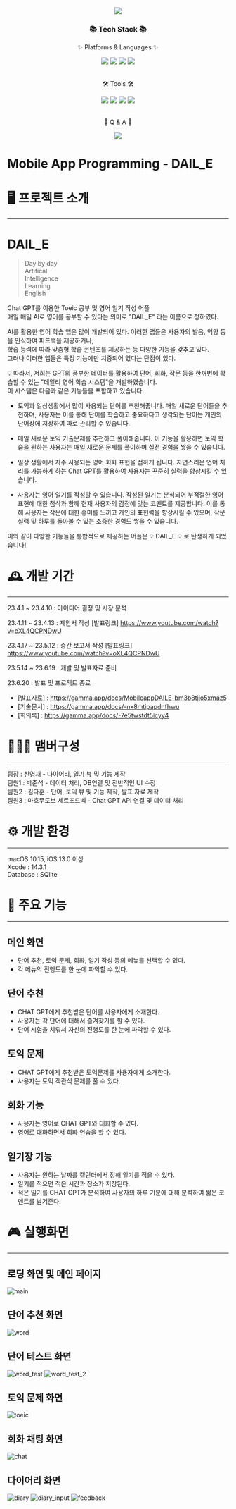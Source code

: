 <div align=center>
	<img src="https://capsule-render.vercel.app/api?type=waving&text=DAIL_E&color=auto&fontColor=ffffff&fontAlign=20" />	
</div>
<div align=center>
	<h3>📚 Tech Stack 📚</h3>
	<p>✨ Platforms & Languages ✨</p>
</div>
<div align="center">
	<img src="https://img.shields.io/badge/SQLite-003B57?style=flat&logo=Sqlite&logoColor=white"/>
	<img src="https://img.shields.io/badge/Swift-F05138?style=flat&logo=Swift&logoColor=white"/>
	<img src="https://img.shields.io/badge/SwiftUI-F05138?style=flat&logo=Swift&logoColor=white"/>
	<img src="https://img.shields.io/badge/IOS-5A29E4?style=flat&logo=apple&logoColor=white"/>
	
	
	
</div>
<br>
<div align=center>
	<p>🛠 Tools 🛠</p>
</div>
<div align=center>
	<img src="https://img.shields.io/badge/Xcode-147EFB?style=flat&logo=Xcode&logoColor=white" />
	<img src="https://img.shields.io/badge/GitHub-181717?style=flat&logo=GitHub&logoColor=white" />
	<img src="https://img.shields.io/badge/git-F05032??style=flat&logo=git&logoColor=white">
	<img src="https://img.shields.io/badge/MACBOOK-0A222E?style=flat&logo=macos&logoColor=white" />
	
	
</div>
<br>
<div align=center>
	<p>🎨 Q & A 🎨</p>
</div>
<div align=center>
	<a href="mailto:ekgns1106@naver.com">
		<img src="https://img.shields.io/badge/Mail-30B980?style=flat&logo=Gmail&logoColor=white" />
	</a>
	<br>
</div>

# Mobile App Programming - DAIL_E
# 🖥️ 프로젝트 소개
* * *

# DAIL_E    
>Day by day   
>Artifical   
>Intelligence   
>Learning   
>English   

Chat GPT를 이용한 Toeic 공부 및 영어 일기 작성 어플    
매일 매일 AI로 영어를 공부할 수 있다는 의미로 "DAIL_E" 라는 이름으로 정하였다.  

AI를 활용한 영어 학습 앱은 많이 개발되어 있다. 이러한 앱들은 사용자의 발음, 억양 등을 인식하여 피드백을 제공하거나,     
학습 능력에 따라 맞춤형 학습 콘텐츠를 제공하는 등 다양한 기능을 갖추고 있다.     
그러나 이러한 앱들은 특정 기능에만 치중되어 있다는 단점이 있다.    


💡 따라서, 저희는 GPT의 풍부한 데이터를 활용하여 단어, 회화, 작문 등을 한꺼번에 학습할 수 있는 "데일리 영어 학습 시스템"을 개발하였습니다.    
이 시스템은 다음과 같은 기능들을 포함하고 있습니다.

* 토익과 일상생활에서 많이 사용되는 단어를 추천해줍니다. 매일 새로운 단어들을 추천하며, 사용자는 이를 통해 단어를 학습하고 중요하다고 생각되는 단어는 개인의 단어장에 저장하여 따로 관리할 수 있습니다.    

* 매일 새로운 토익 기출문제를 추천하고 풀이해줍니다. 이 기능을 활용하면 토익 학습을 원하는 사용자는 매일 새로운 문제를 풀이하며 실전 경험을 쌓을 수 있습니다.    

* 일상 생활에서 자주 사용되는 영어 회화 표현을 접하게 됩니다. 자연스러운 언어 처리를 가능하게 하는 Chat GPT를 활용하여 사용자는 꾸준히 실력을 향상시킬 수 있습니다.    

* 사용자는 영어 일기를 작성할 수 있습니다. 작성된 일기는 분석되어 부적절한 영어 표현에 대한 첨삭과 함께 현재 사용자의 감정에 맞는 코멘트를 제공합니다. 이를 통해 사용자는 작문에 대한 흥미를 느끼고 개인의 표현력을 향상시킬 수 있으며, 작문 실력 및 하루를 돌아볼 수 있는 소중한 경험도 쌓을 수 있습니다.   

이와 같이 다양한 기능들을 통합적으로 제공하는 어플은 💡 DAIL_E 💡 로 탄생하게 되었습니다!







    
# 🕰️  개발 기간
* * *

23.4.1  ~ 23.4.10 : 아이디어 결정 및 시장 분석  
    
23.4.11 ~ 23.4.13 : 제안서 작성      [발표링크] https://www.youtube.com/watch?v=oXL4QCPNDwU    
    
23.4.17 ~ 23.5.12 : 중간 보고서 작성  [발표링크] https://www.youtube.com/watch?v=oXL4QCPNDwU    
    
23.5.14 ~ 23.6.19 : 개발 및 발표자료 준비
    
23.6.20 : 발표 및 프로젝트 종료

* [발표자료] : https://gamma.app/docs/MobileappDAILE-bm3b8tjjo5xmaz5     
* [기술문서] : https://gamma.app/docs/-nx8mtipapdnfhwu     
* [회의록] : https://gamma.app/docs/-7e5twstdt5icyy4     



# 🧑‍🤝‍🧑  맴버구성
* * *   
팀장  : 신영재 - 다이어리, 일기 뷰 밒 기능 제작    
팀원1 : 박준석 - 데이터 처리, DB연결 및 전반적인 UI 수정    
팀원2 : 김다훈 - 단어, 토익 뷰 및 기능 제작, 발표 자료 제작    
팀원3 : 마흐무도브 세르조드벡 - Chat GPT API 연결 및 데이터 처리    




# ⚙️  개발 환경
* * *
macOS 10.15, iOS 13.0 이상   
Xcode : 14.3.1   
Database : SQlite   


# 📌  주요 기능
* * *
## 메인 화면
* 단어 추천, 토익 문제, 회화, 일기 작성 등의 메뉴를 선택할 수 있다.    
* 각 메뉴의 진행도를 한 눈에 파악할 수 있다.    

## 단어 추천
* CHAT GPT에게 추천받은 단어를 사용자에게 소개한다.    
* 사용자는 각 단어에 대해서 즐겨찾기를 할 수 있다.    
* 단어 시험을 치뤄서 자신의 진행도를 한 눈에 파악할 수 있다.    

## 토익 문제
* CHAT GPT에게 추천받은 토익문제를 사용자에게 소개한다.      
* 사용자는 토익 객관식 문제를 풀 수 있다.    

## 회화 기능
* 사용자는 영어로 CHAT GPT와 대화할 수 있다.    
* 영어로 대화하면서 회화 연습을 할 수 있다.     

## 일기장 기능
* 사용자는 원하는 날짜를 캘린더에서 정해 일기를 적을 수 있다.     
* 일기를 적으면 적은 시간과 장소가 저장된다.     
* 적은 일기를 CHAT GPT가 분석하여 사용자의 하루 기분에 대해 분석하여 짧은 코멘트를 남겨준다.     
    
# 🎮 실행화면
* * *
## 로딩 화면 및 메인 페이지
![main](https://github.com/Lucerna00/mobile_app_programming_2/assets/29055106/78478856-c551-4619-b63b-00d1cfa3702e) 

## 단어 추천 화면
![word](https://github.com/Lucerna00/mobile_app_programming_2/assets/29055106/4b1193f9-a50f-45ac-b843-aa358fe3e401)



## 단어 테스트 화면
![word_test](https://github.com/Lucerna00/mobile_app_programming_2/assets/29055106/5c6feabd-3dca-440a-8d37-58cde7c8bfca)
![word_test_2](https://github.com/Lucerna00/mobile_app_programming_2/assets/29055106/fa28ff57-4d64-4c02-945d-8e3f9b1d5abe)

## 토익 문제 화면 
![toeic](https://github.com/Lucerna00/mobile_app_programming_2/assets/29055106/6dfda573-b857-4cf1-87c1-7df23eb35385)

## 회화 채팅 화면
![chat](https://github.com/Lucerna00/mobile_app_programming_2/assets/29055106/62a47935-25dc-4e2f-92a5-bb89e1a83464)

## 다이어리 화면
![diary](https://github.com/Lucerna00/mobile_app_programming_2/assets/29055106/6a0748c2-877c-4cc7-95a9-e1a509788d4c)
![diary_input](https://github.com/Lucerna00/mobile_app_programming_2/assets/29055106/7107ee77-2804-43de-9cae-8ec934951d8f)
![feedback](https://github.com/Lucerna00/mobile_app_programming_2/assets/29055106/850d44c8-428e-42b5-b6ba-fcac2b037541)



